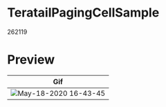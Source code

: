 # TeratailPagingCellSample
262119

# Preview
| Gif |
| :---: |
| ![May-18-2020 16-43-45](https://user-images.githubusercontent.com/31949692/82187115-e2bc0000-9926-11ea-8f61-8f404a1e55c7.gif) |
